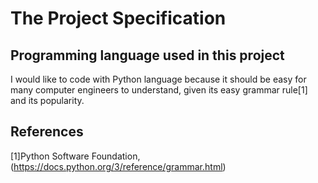 # The Project Specification


## Programming language used in this project
I would like to code with Python language because it should be easy for many computer engineers to understand, given its easy grammar rule[1] and its popularity.

## References
[1]Python Software Foundation, (https://docs.python.org/3/reference/grammar.html)

